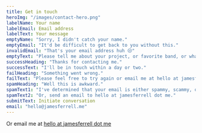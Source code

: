 ```yaml
---
title: Get in touch
heroImg: "/images/contact-hero.png"
labelName: Your name
labelEmail: Email address
labelText: Your message
emptyName: "Sorry, I didn't catch your name."
emptyEmail: "It'd be difficult to get back to you without this."
invalidEmail: "That's your email address huh 😒"
emptyText: "Please tell me about your project, or favorite band, or whatever."
successHeading: "Thanks for contacting me."
successText: "I'll be in touch within a day or two."
failHeading: "Something went wrong."
failText: "Please feel free to try again or email me at hello at jamesferrell dot me."
spamHeading: "Well this is awkward."
spamText1: "I've determined that your email is either spammy, scammy, or vulgar. If you have good intentions, clean it up and try again."
spamText2: "Or, send an email to hello at jamesferrell dot me."
submitText: Initiate conversation
email: "hello@jamesferrell.me"
---
```


Or email me at [hello at jamesferrell dot me](mailto:&#104;&#101;&#108;&#108;&#111;&#064;&#106;&#097;&#109;&#101;&#115;&#102;&#101;&#114;&#114;&#101;&#108;&#108;&#046;&#109;&#101;)